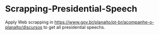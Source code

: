 # Scrapping-Presidential-Speech
Apply Web scrapping in https://www.gov.br/planalto/pt-br/acompanhe-o-planalto/discursos to get all presidential speechs.
